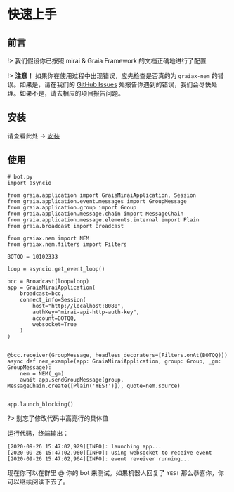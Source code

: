 # 快速上手

## 前言

!> 我们假设你已按照 mirai & Graia Framework 的文档正确地进行了配置

!> **注意！** 如果你在使用过程中出现错误，应先检查是否真的为 `graiax-nem` 的错误。如果是，请在我们的 [GitHub Issues](https://github.com/jinzhijie/graiax-nem/issues) 处报告你遇到的错误，我们会尽快处理。如果不是，请去相应的项目报告问题。

## 安装

请查看此处 → [安装](README.md#安装)

## 使用

```python:14,22,23
# bot.py
import asyncio

from graia.application import GraiaMiraiApplication, Session
from graia.application.event.messages import GroupMessage
from graia.application.group import Group
from graia.application.message.chain import MessageChain
from graia.application.message.elements.internal import Plain
from graia.broadcast import Broadcast

from graiax.nem import NEM
from graiax.nem.filters import Filters

BOTQQ = 10102333

loop = asyncio.get_event_loop()

bcc = Broadcast(loop=loop)
app = GraiaMiraiApplication(
    broadcast=bcc,
    connect_info=Session(
        host="http://localhost:8080",
        authKey="mirai-api-http-auth-key",
        account=BOTQQ,
        websocket=True
    )
)


@bcc.receiver(GroupMessage, headless_decoraters=[Filters.onAt(BOTQQ)])
async def nem_example(app: GraiaMiraiApplication, group: Group, _gm: GroupMessage):
    nem = NEM(_gm)
    await app.sendGroupMessage(group, MessageChain.create([Plain('YES!')]), quote=nem.source)


app.launch_blocking()
```

?> 别忘了修改代码中高亮行的具体值

运行代码，终端输出：

```log
[2020-09-26 15:47:02,929][INFO]: launching app...
[2020-09-26 15:47:02,960][INFO]: using websocket to receive event
[2020-09-26 15:47:02,964][INFO]: event reveiver running...
```

现在你可以在群里 @ 你的 bot 来测试。如果机器人回复了 `YES!` 那么恭喜你，你可以继续阅读下去了。

